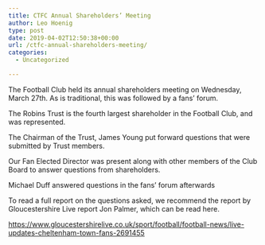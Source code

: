 ```yaml
---
title: CTFC Annual Shareholders’ Meeting
author: Leo Hoenig
type: post
date: 2019-04-02T12:50:38+00:00
url: /ctfc-annual-shareholders-meeting/
categories:
  - Uncategorized

---
```

The Football Club held its annual shareholders meeting on Wednesday, March 27th. As is traditional, this was followed by a fans’ forum.

The Robins Trust is the fourth largest shareholder in the Football Club, and was represented.

The Chairman of the Trust, James Young put forward questions that were submitted by Trust members.

Our Fan Elected Director was present along with other members of the Club Board to answer questions from shareholders.

Michael Duff answered questions in the fans&#8217; forum afterwards

To read a full report on the questions asked, we recommend the report by Gloucestershire Live report Jon Palmer, which can be read here.

<https://www.gloucestershirelive.co.uk/sport/football/football-news/live-updates-cheltenham-town-fans-2691455>